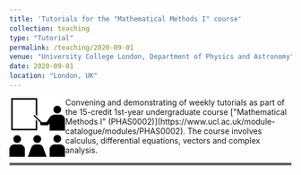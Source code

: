 ```yaml
---
title: 'Tutorials for the "Mathematical Methods I" course'
collection: teaching
type: "Tutorial"
permalink: /teaching/2020-09-01
venue: "University College London, Department of Physics and Astronomy"
date: 2020-09-01
location: "London, UK"
---
```


<img align="left" src="../images/workshop.png" width="100px">
Convening and demonstrating of weekly tutorials as part of the 15-credit 1st-year undergraduate course ["Mathematical Methods I" (PHAS0002)](https://www.ucl.ac.uk/module-catalogue/modules/PHAS0002). The course involves calculus, differential equations, vectors and complex analysis.

<hr style="border:2px solid gray">